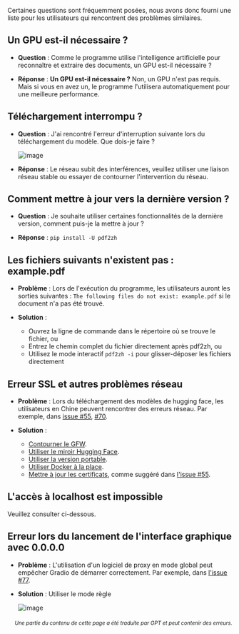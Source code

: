 Certaines questions sont fréquemment posées, nous avons donc fourni une liste pour les utilisateurs qui rencontrent des problèmes similaires.

## Un GPU est-il nécessaire ?
- **Question** :
Comme le programme utilise l'intelligence artificielle pour reconnaître et extraire des documents, un GPU est-il nécessaire ?

- **Réponse** :
**Un GPU est-il nécessaire ?** Non, un GPU n'est pas requis. Mais si vous en avez un, le programme l'utilisera automatiquement pour une meilleure performance.

## Téléchargement interrompu ?
- **Question** :
J'ai rencontré l'erreur d'interruption suivante lors du téléchargement du modèle. Que dois-je faire ?

  ![image](https://github.com/user-attachments/assets/3c4eed44-3d9b-4e2f-a224-a58edca718c2)

- **Réponse** :
Le réseau subit des interférences, veuillez utiliser une liaison réseau stable ou essayer de contourner l'intervention du réseau.

## Comment mettre à jour vers la dernière version ?
- **Question** :
Je souhaite utiliser certaines fonctionnalités de la dernière version, comment puis-je la mettre à jour ?

- **Réponse** :
`pip install -U pdf2zh`


## Les fichiers suivants n'existent pas : example.pdf
- **Problème** :
Lors de l'exécution du programme, les utilisateurs auront les sorties suivantes : `The following files do not exist: example.pdf` si le document n'a pas été trouvé.

- **Solution** :
  - Ouvrez la ligne de commande dans le répertoire où se trouve le fichier, ou
  - Entrez le chemin complet du fichier directement après pdf2zh, ou
  - Utilisez le mode interactif `pdf2zh -i` pour glisser-déposer les fichiers directement


## Erreur SSL et autres problèmes réseau
- **Problème** :
Lors du téléchargement des modèles de hugging face, les utilisateurs en Chine peuvent rencontrer des erreurs réseau. Par exemple, dans [issue #55](https://github.com/PDFMathTranslate/PDFMathTranslate-next/issues/55), [#70](https://github.com/PDFMathTranslate/PDFMathTranslate-next/issues/70).

- **Solution** :
  - [Contourner le GFW](https://github.com/clash-verge-rev/clash-verge-rev).
  - [Utiliser le miroir Hugging Face](https://hf-mirror.com/).
  - [Utiliser la version portable](https://github.com/PDFMathTranslate/PDFMathTranslate-next?tab=readme-ov-file#method-ii-portable).
  - [Utiliser Docker à la place](https://github.com/PDFMathTranslate/PDFMathTranslate-next#docker).
  - [Mettre à jour les certificats](https://stackoverflow.com/questions/51925384/unable-to-get-local-issuer-certificate-when-using-requests), comme suggéré dans [l'issue #55](https://github.com/PDFMathTranslate/PDFMathTranslate-next/issues/55).

## L'accès à localhost est impossible
Veuillez consulter ci-dessous.

## Erreur lors du lancement de l'interface graphique avec 0.0.0.0
- **Problème** :
L'utilisation d'un logiciel de proxy en mode global peut empêcher Gradio de démarrer correctement. Par exemple, dans [l'issue #77](https://github.com/PDFMathTranslate/PDFMathTranslate-next/issues/77).

- **Solution** :
Utiliser le mode règle

  ![image](https://github.com/user-attachments/assets/b1f2b16a-eb6a-4c03-995c-332ef1d82c96)

<div align="right"> 
<h6><small>Une partie du contenu de cette page a été traduite par GPT et peut contenir des erreurs.</small></h6>